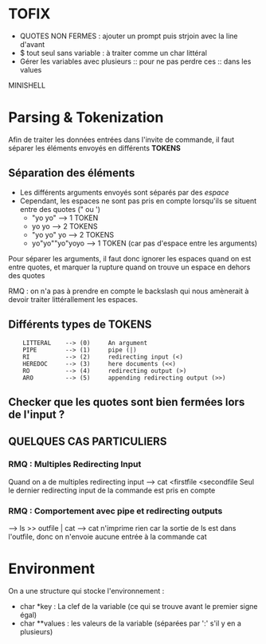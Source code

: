 # TOFIX

- QUOTES NON FERMES : ajouter un prompt puis strjoin avec la line d'avant
- $ tout seul sans variable : à traiter comme un char littéral
- Gérer les variables avec plusieurs :: pour ne pas perdre ces :: dans les values


MINISHELL

# Parsing & Tokenization

Afin de traiter les données entrées dans l'invite de commande, il faut séparer les éléments envoyés en différents **TOKENS**

## Séparation des éléments

- Les différents arguments envoyés sont séparés par des *espace*
- Cependant, les espaces ne sont pas pris en compte lorsqu'ils se situent entre des quotes (" ou ')
  - "yo yo" 		--> 1 TOKEN
  - yo yo 			--> 2 TOKENS
  - "yo yo" yo		--> 2 TOKENS
  - yo"yo""yo"yoyo 	--> 1 TOKEN (car pas d'espace entre les arguments)

Pour séparer les arguments, il faut donc ignorer les espaces quand on est entre quotes, et marquer la rupture quand on trouve un espace en dehors des quotes

RMQ : on n'a pas à prendre en compte le backslash qui nous amènerait à devoir traiter littérallement les espaces.

## Différents types de TOKENS

		LITTERAL	--> (0)		An argument
		PIPE		-->	(1)		pipe (|)
		RI			-->	(2)		redirecting input (<)
		HEREDOC		-->	(3)		here documents (<<)
		RO			-->	(4)		redirecting output (>)
		ARO			-->	(5)		appending redirecting output (>>)

## Checker que les quotes sont bien fermées lors de l'input ?

## QUELQUES CAS PARTICULIERS

### RMQ : Multiples Redirecting Input

Quand on a de multiples redirecting input 
  --> cat <firstfile <secondfile
  Seul le dernier redirecting input de la commande est pris en compte

### RMQ : Comportement avec pipe et redirecting outputs

--> ls >> outfile | cat --> cat n'imprime rien car la sortie de ls est dans l'outfile, donc on n'envoie aucune entrée à la commande cat

# Environment

On a une structure qui stocke l'environnement : 
- char *key : La clef de la variable (ce qui se trouve avant le premier signe égal)
- char **values : les valeurs de la variable (séparées par ':' s'il y en a plusieurs)